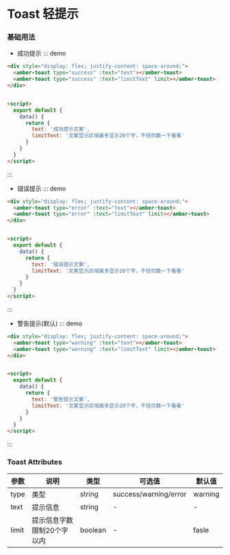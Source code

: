 # Toast 轻提示

### 基础用法
* 成功提示
::: demo
```html
<div style="display: flex; justify-content: space-around;">
  <amber-toast type="success" :text="text"></amber-toast>
  <amber-toast type="success" :text="limitText" limit></amber-toast>
</div>


<script>
  export default {
    data() {
      return {
        text: '成功提示文案',
        limitText: '文案显示区域最多显示20个字，不信你数一下看看'
      }
    }
  }
</script>

```
:::

* 错误提示
::: demo
```html
<div style="display: flex; justify-content: space-around;">
  <amber-toast type="error" :text="text"></amber-toast>
  <amber-toast type="error" :text="limitText" limit></amber-toast>
</div>


<script>
  export default {
    data() {
      return {
        text: '错误提示文案',
        limitText: '文案显示区域最多显示20个字，不信你数一下看看'
      }
    }
  }
</script>

```
:::

* 警告提示(默认)
::: demo
```html
<div style="display: flex; justify-content: space-around;">
  <amber-toast type="warning" :text="text"></amber-toast>
  <amber-toast type="warning" :text="limitText" limit></amber-toast>
</div>


<script>
  export default {
    data() {
      return {
        text: '警告提示文案',
        limitText: '文案显示区域最多显示20个字，不信你数一下看看'
      }
    }
  }
</script>

```
:::

### Toast Attributes

| 参数       | 说明      | 类型   | 可选值 | 默认值              |
| ---------- | -------- | ------ | -------- | -------------------|
| type       | 类型      | string | success/warning/error | warning |
| text       | 提示信息  | string | -       | -                    |
| limit      | 提示信息字数限制20个字以内  | boolean | -       | fasle   |
